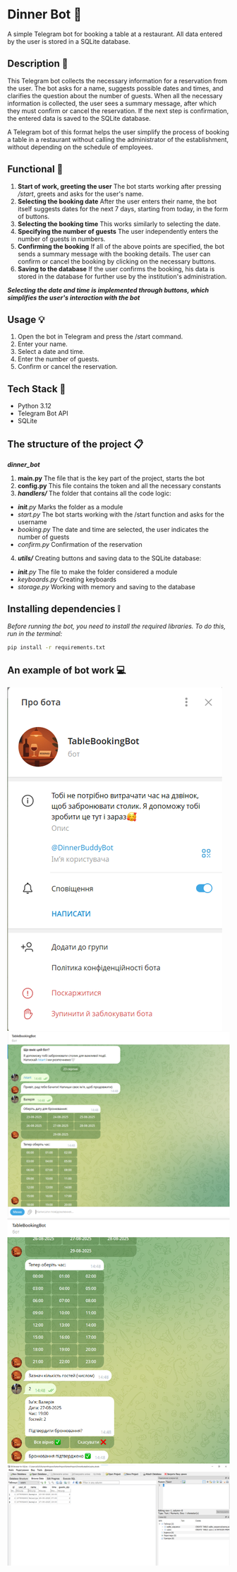 # Dinner Bot :wine_glass:

A simple Telegram bot for booking a table at a restaurant.
All data entered by the user is stored in a SQLite database.

## Description :notebook:

This Telegram bot collects the necessary information for a reservation from the user.
The bot asks for a name, suggests possible dates and times, and clarifies the question about the number of guests.
When all the necessary information is collected, the user sees a summary message, after which they must confirm or cancel the reservation.
If the next step is confirmation, the entered data is saved to the SQLite database.

A Telegram bot of this format helps the user simplify the process of booking a table in a restaurant without calling the administrator of the establishment, without depending on the schedule of employees.

## Functional :wrench:

1. **Start of work, greeting the user**
The bot starts working after pressing */start*, greets and asks for the user's name.
2. **Selecting the booking date**
After the user enters their name, the bot itself suggests dates for the next 7 days, starting from today, in the form of buttons.
3. **Selecting the booking time**
This works similarly to selecting the date.
4. **Specifying the number of guests**
The user independently enters the number of guests in numbers.
5. **Confirming the booking**
If all of the above points are specified, the bot sends a summary message with the booking details. The user can confirm or cancel the booking by clicking on the necessary buttons.
6. **Saving to the database**
If the user confirms the booking, his data is stored in the database for further use by the institution's administration.

***Selecting the date and time is implemented through buttons, which simplifies the user's interaction with the bot***

## Usage :bulb:

1. Open the bot in Telegram and press the /start command.
2. Enter your name.
3. Select a date and time.
4. Enter the number of guests.
5. Confirm or cancel the reservation.

## Tech Stack :hammer:
+ Python 3.12
+ Telegram Bot API
+ SQLite

## The structure of the project :clipboard:

***dinner_bot***
1. **main.py** The file that is the key part of the project, starts the bot
2. **config.py** This file contains the token and all the necessary constants
3. ***handlers/*** The folder that contains all the code logic:
- *__init__.py* Marks the folder as a module
- *start.py* The bot starts working with the /start function and asks for the username
- *booking.py* The date and time are selected, the user indicates the number of guests
- *confirm.py* Confirmation of the reservation
4. ***utils/*** Creating buttons and saving data to the SQLite database:
- *__init__.py* The file to make the folder considered a module
- *keyboards.py* Creating keyboards
- *storage.py* Working with memory and saving to the database


## Installing dependencies :grey_exclamation:

*Before running the bot, you need to install the required libraries.
To do this, run in the terminal:*

```bash
pip install -r requirements.txt
```


## An example of bot work :computer:

![img.png](img.png)
![img_1.png](img_1.png)
![img_2.png](img_2.png)
![img_3.png](img_3.png)